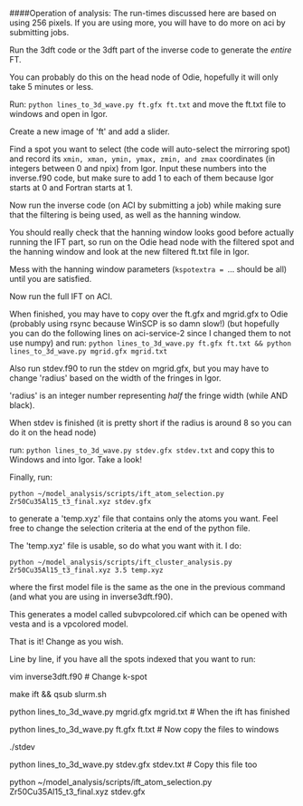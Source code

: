 ####Operation of analysis:
The run-times discussed here are based on using 256 pixels. If you are using more, you will have to do more on aci by submitting jobs.

Run the 3dft code or the 3dft part of the inverse code to generate the *entire* FT.

You can probably do this on the head node of Odie, hopefully it will only take 5 minutes or less.

Run: ```python lines_to_3d_wave.py ft.gfx ft.txt```
and move the ft.txt file to windows and open in Igor.

Create a new image of 'ft' and add a slider.

Find a spot you want to select (the code will auto-select the mirroring spot)
and record its ```xmin, xman, ymin, ymax, zmin, and zmax``` coordinates (in integers between 0 and npix)
from Igor. Input these numbers into the inverse.f90 code, but make sure to add 1 to each of them because Igor starts at 0 and Fortran starts at 1.

Now run the inverse code (on ACI by submitting a job) while making sure that the filtering is being used, as well as the hanning window.

You should really check that the hanning window looks good before actually running the IFT part,
so run on the Odie head node with the filtered spot and the hanning window and look at the new filtered ft.txt file in Igor.

Mess with the hanning window parameters (```kspotextra = ```... should be all) until you are satisfied.

Now run the full IFT on ACI.

When finished, you may have to copy over the ft.gfx and mgrid.gfx to Odie (probably using rsync because WinSCP is so damn slow!)
(but hopefully you can do the following lines on aci-service-2 since I changed them to not use numpy)
and run: ```python lines_to_3d_wave.py ft.gfx ft.txt && python lines_to_3d_wave.py mgrid.gfx mgrid.txt```

Also run stdev.f90 to run the stdev on mgrid.gfx, but you may have to change 'radius' based on the width of the fringes in Igor.

  'radius' is an integer number representing *half* the fringe width (while AND black).

When stdev is finished (it is pretty short if the radius is around 8 so you can do it on the head node)

run: ```python lines_to_3d_wave.py stdev.gfx stdev.txt``` and copy this to Windows and into Igor. Take a look!

Finally, run:

```python ~/model_analysis/scripts/ift_atom_selection.py Zr50Cu35Al15_t3_final.xyz stdev.gfx```

to generate a 'temp.xyz' file that contains only the atoms you want. Feel free to change the selection criteria at the end of the python file.

The 'temp.xyz' file is usable, so do what you want with it. I do:

```python ~/model_analysis/scripts/ift_cluster_analysis.py Zr50Cu35Al15_t3_final.xyz 3.5 temp.xyz```

where the first model file is the same as the one in the previous command (and what you are using in inverse3dft.f90).

This generates a model called subvpcolored.cif which can be opened with vesta and is a vpcolored model.

That is it! Change as you wish.

Line by line, if you have all the spots indexed that you want to run:

vim inverse3dft.f90 # Change k-spot

make ift && qsub slurm.sh

python lines_to_3d_wave.py mgrid.gfx mgrid.txt # When the ift has finished

python lines_to_3d_wave.py ft.gfx ft.txt # Now copy the files to windows

./stdev

python lines_to_3d_wave.py stdev.gfx stdev.txt # Copy this file too

python ~/model_analysis/scripts/ift_atom_selection.py Zr50Cu35Al15_t3_final.xyz stdev.gfx
